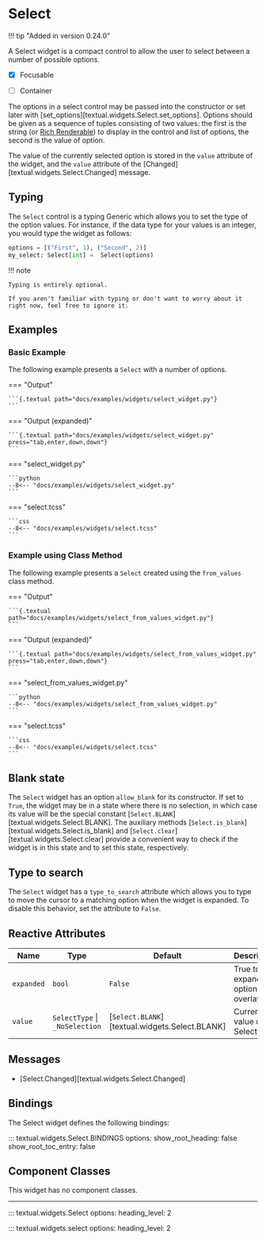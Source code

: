 # Select

!!! tip "Added in version 0.24.0"

A Select widget is a compact control to allow the user to select between a number of possible options.


- [X] Focusable
- [ ] Container


The options in a select control may be passed into the constructor or set later with [set_options][textual.widgets.Select.set_options].
Options should be given as a sequence of tuples consisting of two values: the first is the string (or [Rich Renderable](https://rich.readthedocs.io/en/latest/protocol.html)) to display in the control and list of options, the second is the value of option.

The value of the currently selected option is stored in the `value` attribute of the widget, and the `value` attribute of the [Changed][textual.widgets.Select.Changed] message.


## Typing

The `Select` control is a typing Generic which allows you to set the type of the option values.
For instance, if the data type for your values is an integer, you would type the widget as follows:

```python
options = [("First", 1), ("Second", 2)]
my_select: Select[int] =  Select(options)
```

!!! note

    Typing is entirely optional.

    If you aren't familiar with typing or don't want to worry about it right now, feel free to ignore it.

## Examples

### Basic Example

The following example presents a `Select` with a number of options.

=== "Output"

    ```{.textual path="docs/examples/widgets/select_widget.py"}
    ```

=== "Output (expanded)"

    ```{.textual path="docs/examples/widgets/select_widget.py" press="tab,enter,down,down"}
    ```

=== "select_widget.py"

    ```python
    --8<-- "docs/examples/widgets/select_widget.py"
    ```

=== "select.tcss"

    ```css
    --8<-- "docs/examples/widgets/select.tcss"
    ```

### Example using Class Method

The following example presents a `Select` created using the `from_values` class method.

=== "Output"

    ```{.textual path="docs/examples/widgets/select_from_values_widget.py"}
    ```

=== "Output (expanded)"

    ```{.textual path="docs/examples/widgets/select_from_values_widget.py" press="tab,enter,down,down"}
    ```


=== "select_from_values_widget.py"

    ```python
    --8<-- "docs/examples/widgets/select_from_values_widget.py"
    ```

=== "select.tcss"

    ```css
    --8<-- "docs/examples/widgets/select.tcss"
    ```

## Blank state

The `Select` widget has an option `allow_blank` for its constructor.
If set to `True`, the widget may be in a state where there is no selection, in which case its value will be the special constant [`Select.BLANK`][textual.widgets.Select.BLANK].
The auxiliary methods [`Select.is_blank`][textual.widgets.Select.is_blank] and [`Select.clear`][textual.widgets.Select.clear] provide a convenient way to check if the widget is in this state and to set this state, respectively.

## Type to search

The `Select` widget has a `type_to_search` attribute which allows you to type to move the cursor to a matching option when the widget is expanded. To disable this behavior, set the attribute to `False`.

## Reactive Attributes

| Name       | Type                           | Default                                        | Description                         |
|------------|--------------------------------|------------------------------------------------|-------------------------------------|
| `expanded` | `bool`                         | `False`                                        | True to expand the options overlay. |
| `value`    | `SelectType` \| `_NoSelection` | [`Select.BLANK`][textual.widgets.Select.BLANK] | Current value of the Select.        |

## Messages

-  [Select.Changed][textual.widgets.Select.Changed]

## Bindings

The Select widget defines the following bindings:

::: textual.widgets.Select.BINDINGS
    options:
      show_root_heading: false
      show_root_toc_entry: false

## Component Classes

This widget has no component classes.

---


::: textual.widgets.Select
    options:
      heading_level: 2

::: textual.widgets.select
    options:
      heading_level: 2
